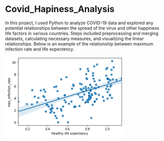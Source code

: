 # Covid_Hapiness_Analysis

In this project, I used Python to analyze COVID-19 data and explored any potential relationships between the spread of the virus and other happiness life factors in various countries. Steps included preprocessing and merging datasets, calculating necessary measures, and visualizing the linear relationships. Below is an example of the relationship between maximum infection rate and life expectency.

![Sample Regression!](https://github.com/chens28/Covid_Hapiness_Analysis/blob/main/download3.png)
